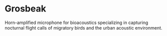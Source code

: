 # Grosbeak
Horn-amplified microphone for bioacoustics specializing in capturing nocturnal flight calls of migratory birds and the urban acoustic environment.
